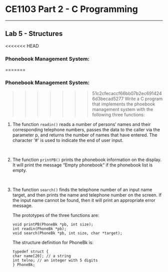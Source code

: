 # **CE1103 Part 2 - C Programming**
--- 


## **Lab 5 - Structures**

<<<<<<< HEAD
### **Phonebook Management System:**


=======
### Phonebook Management System:
    
>>>>>>> 51c2cfecaccf66bb07b2ec6914246d3becad5277
    Write a C program that implements the phoebook management system with the following three functions:


1. The function `readin()` reads a number of persons’ names and their corresponding
    telephone numbers, passes the data to the caller via the parameter p, and returns the
    number of names that have entered. The character '#' is used to indicate the end of
    user input.

&nbsp;

2. The function `printPB()` prints the phonebook information on the display. It will print the
message “Empty phonebook“ if the phonebook list is empty.


&nbsp;

3. The function `search()` finds the telephone number of an input name target, and then
prints the name and telephone number on the screen. If the input name cannot be
found, then it will print an appropriate error message. 


    The prototypes of the three functions are:
    ```
    void printPB(PhoneBk *pb, int size);
    int readin(PhoneBk *pb);
    void search(PhoneBk *pb, int size, char *target);
    ```


    The structure definition for PhoneBk is: 
    ```
    typedef struct {
    char name[20]; // a string
    int telno; // an integer with 5 digits
    } PhoneBk;
    ```
